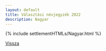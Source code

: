 ```yaml
---
layout: default
title: Választási névjegyzék 2022
description: Nagyar
---
```


{% include settlementHTMLs/Nagyar.html %}

[Vissza](./)